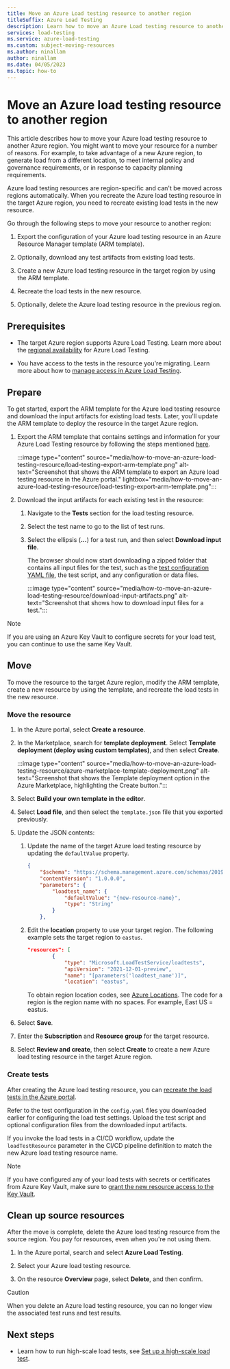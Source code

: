 ```yaml
---
title: Move an Azure Load testing resource to another region
titleSuffix: Azure Load Testing
description: Learn how to move an Azure Load testing resource to another region.
services: load-testing
ms.service: azure-load-testing
ms.custom: subject-moving-resources
ms.author: ninallam
author: ninallam
ms.date: 04/05/2023
ms.topic: how-to
---
```


# Move an Azure load testing resource to another region

This article describes how to move your Azure load testing resource to another Azure region. You might want to move your resource for a number of reasons. For example, to take advantage of a new Azure region, to generate load from a different location, to meet internal policy and governance requirements, or in response to capacity planning requirements.

Azure load testing resources are region-specific and can't be moved across regions automatically. When you recreate the Azure load testing resource in the target Azure region, you need to recreate existing load tests in the new resource.

Go through the following steps to move your resource to another region:

1. Export the configuration of your Azure load testing resource in an Azure Resource Manager template (ARM template).

1. Optionally, download any test artifacts from existing load tests.

1. Create a new Azure load testing resource in the target region by using the ARM template.

1. Recreate the load tests in the new resource.

1. Optionally, delete the Azure load testing resource in the previous region.

## Prerequisites

- The target Azure region supports Azure Load Testing. Learn more about the [regional availability](https://azure.microsoft.com/explore/global-infrastructure/products-by-region/?products=load-testing) for Azure Load Testing.

- You have access to the tests in the resource you're migrating. Learn more about how to [manage access in Azure Load Testing](./how-to-assign-roles.md).

## Prepare

To get started, export the ARM template for the Azure load testing resource and download the input artifacts for existing load tests. Later, you'll update the ARM template to deploy the resource in the target Azure region.

1. Export the ARM template that contains settings and information for your Azure Load Testing resource by following the steps mentioned [here](../azure-resource-manager/templates/export-template-portal.md).

    :::image type="content" source="media/how-to-move-an-azure-load-testing-resource/load-testing-export-arm-template.png" alt-text="Screenshot that shows the ARM template to export an Azure load testing resource in the Azure portal." lightbox="media/how-to-move-an-azure-load-testing-resource/load-testing-export-arm-template.png":::

1. Download the input artifacts for each existing test in the resource:

    1. Navigate to the **Tests** section for the load testing resource.
    
    1. Select the test name to go to the list of test runs.
    
    1. Select the ellipsis (**...**) for a test run, and then select **Download input file**.
    
        The browser should now start downloading a zipped folder that contains all input files for the test, such as the [test configuration YAML file](./reference-test-config-yaml.md), the test script, and any configuration or data files.
        
        :::image type="content" source="media/how-to-move-an-azure-load-testing-resource/download-input-artifacts.png" alt-text="Screenshot that shows how to download input files for a test.":::
        
> [!NOTE]
> If you are using an Azure Key Vault to configure secrets for your load test, you can continue to use the same Key Vault.  

## Move

To move the resource to the target Azure region, modify the ARM template, create a new resource by using the template, and recreate the load tests in the new resource.

### Move the resource

1. In the Azure portal, select **Create a resource**.

1. In the Marketplace, search for **template deployment**. Select **Template deployment (deploy using custom templates)**, and then select **Create**.

    :::image type="content" source="media/how-to-move-an-azure-load-testing-resource/azure-marketplace-template-deployment.png" alt-text="Screenshot that shows the Template deployment option in the Azure Marketplace, highlighting the Create button.":::

1. Select **Build your own template in the editor**.

1. Select **Load file**, and then select the `template.json` file that you exported previously.

1. Update the JSON contents:

    1. Update the name of the target Azure load testing resource by updating the `defaultValue` property.
    
        ```json
        {
            "$schema": "https://schema.management.azure.com/schemas/2019-04-01/deploymentTemplate.json#",
            "contentVersion": "1.0.0.0",
            "parameters": {
                "loadtest_name": {
                    "defaultValue": "{new-resource-name}",
                    "type": "String"
                }
            },
        ```

    1. Edit the **location** property to use your target region. The following example sets the target region to `eastus`.

        ```json
        "resources": [
                {
                    "type": "Microsoft.LoadTestService/loadtests",
                    "apiVersion": "2021-12-01-preview",
                    "name": "[parameters('loadtest_name')]",
                    "location": "eastus",
        ```

        To obtain region location codes, see [Azure Locations](https://azure.microsoft.com/global-infrastructure/data-residency/). The code for a region is the region name with no spaces. For example, East US = eastus.

1. Select **Save**.

1. Enter the **Subscription** and **Resource group** for the target resource.

1. Select **Review and create**, then select **Create** to create a new Azure load testing resource in the target Azure region.

### Create tests

After creating the Azure load testing resource, you can [recreate the load tests in the Azure portal](how-to-create-and-run-load-test-with-jmeter-script.md#create-a-load-test).

Refer to the test configuration in the `config.yaml` files you downloaded earlier for configuring the load test settings. Upload the test script and optional configuration files from the downloaded input artifacts.

If you invoke the load tests in a CI/CD workflow, update the `loadTestResource` parameter in the CI/CD pipeline definition to match the new Azure load testing resource name.

> [!NOTE]
> If you have configured any of your load tests with secrets or certificates from Azure Key Vault, make sure to [grant the new resource access to the Key Vault](./how-to-parameterize-load-tests.md#grant-access-to-your-azure-key-vault).

## Clean up source resources

After the move is complete, delete the Azure load testing resource from the source region. You pay for resources, even when you're not using them.

1. In the Azure portal, search and select **Azure Load Testing**.

1. Select your Azure load testing resource.

1. On the resource **Overview** page, select **Delete**, and then confirm.

> [!CAUTION]
> When you delete an Azure load testing resource, you can no longer view the associated test runs and test results.

## Next steps

- Learn how to run high-scale load tests, see [Set up a high-scale load test](./how-to-high-scale-load.md).